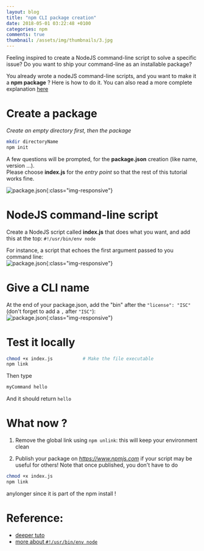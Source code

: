 ```yaml
---
layout: blog
title: "npm CLI package creation"
date: 2018-05-01 03:22:48 +0100
categories: npm
comments: true
thumbnail: /assets/img/thumbnails/3.jpg
---
```


Feeling inspired to create a NodeJS command-line script to solve a specific issue? Do you want to ship your command-line as an installable package?

You already wrote a nodeJS command-line scripts, and you want to make it a **npm package** ? Here is how to do it. You can also read a more complete explanation [here][tuto]

# Create a package

_Create an empty directory first, then the package_

```bash
mkdir directoryName
npm init
```

A few questions will be prompted, for the **package.json** creation (like name, version ...).  
Please choose **index.js** for the _entry point_ so that the rest of this tutorial works fine.

![package.json](https://ibin.co/40MxxpJBR6AD.png){:class="img-responsive"}

# NodeJS command-line script

Create a NodeJS script called **index.js** that does what you want, and add this at the top: `#!/usr/bin/env node`

For instance, a script that echoes the first argument passed to you command line:  
![package.json](https://ibin.co/40My2p1qGvCT.png){:class="img-responsive"}

# Give a CLI name

At the end of your package.json, add the "bin" after the `"license": "ISC"` (don't forget to add a `,` after `"ISC"`):  
![package.json](https://ibin.co/40N2UCMOqptD){:class="img-responsive"}

# Test it locally

```bash
chmod +x index.js           # Make the file executable
npm link
```

Then type

```bash
myCommand hello
```

And it should return `hello`

# What now ?

1. Remove the global link using `npm unlink`:
   this will keep your environment clean

2. Publish your package on _https://www.npmjs.com_ if your script may be useful for others! Note that once published, you don't have to do

```bash
chmod +x index.js
npm link
```

anylonger since it is part of the npm install !

# Reference:

- [deeper tuto][tuto]
- [more about `#!/usr/bin/env node`][shebang]

[tuto]: https://medium.com/netscape/a-guide-to-create-a-nodejs-command-line-package-c2166ad0452e
[shebang]: https://en.wikipedia.org/wiki/Shebang_%28Unix%29
